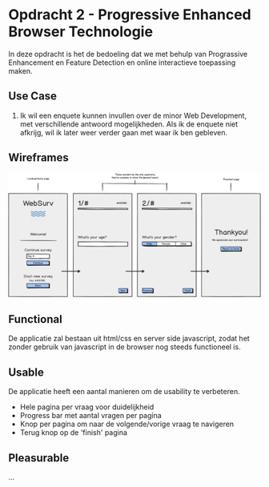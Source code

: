 # Opdracht 2 - Progressive Enhanced Browser Technologie
In deze opdracht is het de bedoeling dat we met behulp van Prograssive Enhancement en Feature Detection en online interactieve toepassing maken.

## Use Case
1. Ik wil een enquete kunnen invullen over de minor Web Development, met verschillende antwoord mogelijkheden. Als ik de enquete niet afkrijg, wil ik later weer verder gaan met waar ik ben gebleven.

## Wireframes
![Wireframes](./course/wireframes.png)

## Functional
De applicatie zal bestaan uit html/css en server side javascript, zodat het zonder gebruik van javascript in de browser nog steeds functioneel is.

## Usable
De applicatie heeft een aantal manieren om de usability te verbeteren.
- Hele pagina per vraag voor duidelijkheid
- Progress bar met aantal vragen per pagina
- Knop per pagina om naar de volgende/vorige vraag te navigeren
- Terug knop op de 'finish' pagina

## Pleasurable
...